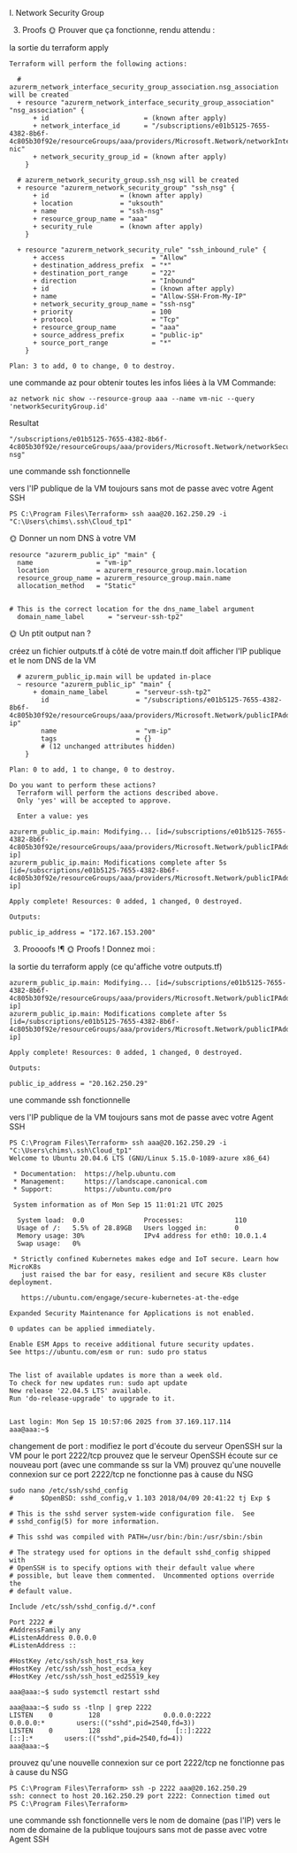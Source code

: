 I. Network Security Group

3. Proofs
🌞 Prouver que ça fonctionne, rendu attendu :

la sortie du terraform apply
```
Terraform will perform the following actions:

  # azurerm_network_interface_security_group_association.nsg_association will be created
  + resource "azurerm_network_interface_security_group_association" "nsg_association" {
      + id                        = (known after apply)
      + network_interface_id      = "/subscriptions/e01b5125-7655-4382-8b6f-4c805b30f92e/resourceGroups/aaa/providers/Microsoft.Network/networkInterfaces/vm-nic"
      + network_security_group_id = (known after apply)
    }

  # azurerm_network_security_group.ssh_nsg will be created
  + resource "azurerm_network_security_group" "ssh_nsg" {
      + id                  = (known after apply)
      + location            = "uksouth"
      + name                = "ssh-nsg"
      + resource_group_name = "aaa"
      + security_rule       = (known after apply)
    }

  + resource "azurerm_network_security_rule" "ssh_inbound_rule" {
      + access                      = "Allow"
      + destination_address_prefix  = "*"
      + destination_port_range      = "22"
      + direction                   = "Inbound"
      + id                          = (known after apply)
      + name                        = "Allow-SSH-From-My-IP"
      + network_security_group_name = "ssh-nsg"
      + priority                    = 100
      + protocol                    = "Tcp"
      + resource_group_name         = "aaa"
      + source_address_prefix       = "public-ip"
      + source_port_range           = "*"
    }

Plan: 3 to add, 0 to change, 0 to destroy.
```
une commande az pour obtenir toutes les infos liées à la VM
Commande: 

```
az network nic show --resource-group aaa --name vm-nic --query 'networkSecurityGroup.id'
```
Resultat 
```
"/subscriptions/e01b5125-7655-4382-8b6f-4c805b30f92e/resourceGroups/aaa/providers/Microsoft.Network/networkSecurityGroups/ssh-nsg"

``` 
une commande ssh fonctionnelle

vers l'IP publique de la VM
toujours sans mot de passe avec votre Agent SSH
``` 
PS C:\Program Files\Terraform> ssh aaa@20.162.250.29 -i "C:\Users\chims\.ssh\Cloud_tp1"
```

🌞 Donner un nom DNS à votre VM
``` 
resource "azurerm_public_ip" "main" {
  name                = "vm-ip"
  location            = azurerm_resource_group.main.location
  resource_group_name = azurerm_resource_group.main.name
  allocation_method   = "Static"
  

# This is the correct location for the dns_name_label argument
  domain_name_label      = "serveur-ssh-tp2"
```

🌞 Un ptit output nan ?

créez un fichier outputs.tf à côté de votre main.tf
doit afficher l'IP publique et le nom DNS de la VM
```
  # azurerm_public_ip.main will be updated in-place
  ~ resource "azurerm_public_ip" "main" {
      + domain_name_label       = "serveur-ssh-tp2"
        id                      = "/subscriptions/e01b5125-7655-4382-8b6f-4c805b30f92e/resourceGroups/aaa/providers/Microsoft.Network/publicIPAddresses/vm-ip"
        name                    = "vm-ip"
        tags                    = {}
        # (12 unchanged attributes hidden)
    }

Plan: 0 to add, 1 to change, 0 to destroy.

Do you want to perform these actions?
  Terraform will perform the actions described above.
  Only 'yes' will be accepted to approve.

  Enter a value: yes

azurerm_public_ip.main: Modifying... [id=/subscriptions/e01b5125-7655-4382-8b6f-4c805b30f92e/resourceGroups/aaa/providers/Microsoft.Network/publicIPAddresses/vm-ip]
azurerm_public_ip.main: Modifications complete after 5s [id=/subscriptions/e01b5125-7655-4382-8b6f-4c805b30f92e/resourceGroups/aaa/providers/Microsoft.Network/publicIPAddresses/vm-ip]

Apply complete! Resources: 0 added, 1 changed, 0 destroyed.

Outputs:

public_ip_address = "172.167.153.200"
```

3. Proooofs !¶
🌞 Proofs ! Donnez moi :

la sortie du terraform apply (ce qu'affiche votre outputs.tf)
``` 
azurerm_public_ip.main: Modifying... [id=/subscriptions/e01b5125-7655-4382-8b6f-4c805b30f92e/resourceGroups/aaa/providers/Microsoft.Network/publicIPAddresses/vm-ip]
azurerm_public_ip.main: Modifications complete after 5s [id=/subscriptions/e01b5125-7655-4382-8b6f-4c805b30f92e/resourceGroups/aaa/providers/Microsoft.Network/publicIPAddresses/vm-ip]

Apply complete! Resources: 0 added, 1 changed, 0 destroyed.

Outputs:

public_ip_address = "20.162.250.29"

```
une commande ssh fonctionnelle

vers l'IP publique de la VM
toujours sans mot de passe avec votre Agent SSH

```
PS C:\Program Files\Terraform> ssh aaa@20.162.250.29 -i "C:\Users\chims\.ssh\Cloud_tp1"
Welcome to Ubuntu 20.04.6 LTS (GNU/Linux 5.15.0-1089-azure x86_64)

 * Documentation:  https://help.ubuntu.com
 * Management:     https://landscape.canonical.com
 * Support:        https://ubuntu.com/pro

 System information as of Mon Sep 15 11:01:21 UTC 2025

  System load:  0.0               Processes:             110
  Usage of /:   5.5% of 28.89GB   Users logged in:       0
  Memory usage: 30%               IPv4 address for eth0: 10.0.1.4
  Swap usage:   0%

 * Strictly confined Kubernetes makes edge and IoT secure. Learn how MicroK8s
   just raised the bar for easy, resilient and secure K8s cluster deployment.

   https://ubuntu.com/engage/secure-kubernetes-at-the-edge

Expanded Security Maintenance for Applications is not enabled.

0 updates can be applied immediately.

Enable ESM Apps to receive additional future security updates.
See https://ubuntu.com/esm or run: sudo pro status


The list of available updates is more than a week old.
To check for new updates run: sudo apt update
New release '22.04.5 LTS' available.
Run 'do-release-upgrade' to upgrade to it.


Last login: Mon Sep 15 10:57:06 2025 from 37.169.117.114
aaa@aaa:~$
```
changement de port :
modifiez le port d'écoute du serveur OpenSSH sur la VM pour le port 2222/tcp
prouvez que le serveur OpenSSH écoute sur ce nouveau port (avec une commande ss sur la VM)
prouvez qu'une nouvelle connexion sur ce port 2222/tcp ne fonctionne pas à cause du NSG

``` 
sudo nano /etc/ssh/sshd_config
#       $OpenBSD: sshd_config,v 1.103 2018/04/09 20:41:22 tj Exp $

# This is the sshd server system-wide configuration file.  See
# sshd_config(5) for more information.

# This sshd was compiled with PATH=/usr/bin:/bin:/usr/sbin:/sbin

# The strategy used for options in the default sshd_config shipped with
# OpenSSH is to specify options with their default value where
# possible, but leave them commented.  Uncommented options override the
# default value.

Include /etc/ssh/sshd_config.d/*.conf

Port 2222 #
#AddressFamily any
#ListenAddress 0.0.0.0
#ListenAddress ::

#HostKey /etc/ssh/ssh_host_rsa_key
#HostKey /etc/ssh/ssh_host_ecdsa_key
#HostKey /etc/ssh/ssh_host_ed25519_key
```

``` 
aaa@aaa:~$ sudo systemctl restart sshd
```

```
aaa@aaa:~$ sudo ss -tlnp | grep 2222
LISTEN    0         128                0.0.0.0:2222             0.0.0.0:*        users:(("sshd",pid=2540,fd=3))                                   
LISTEN    0         128                   [::]:2222                [::]:*        users:(("sshd",pid=2540,fd=4))                                   
aaa@aaa:~$
```
prouvez qu'une nouvelle connexion sur ce port 2222/tcp ne fonctionne pas à cause du NSG
```
PS C:\Program Files\Terraform> ssh -p 2222 aaa@20.162.250.29
ssh: connect to host 20.162.250.29 port 2222: Connection timed out
PS C:\Program Files\Terraform>
```
une commande ssh fonctionnelle vers le nom de domaine (pas l'IP)
vers le nom de domaine de la publique
toujours sans mot de passe avec votre Agent SSH
``` ```
